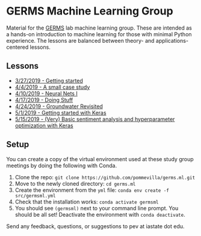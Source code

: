 # GERMS Machine Learning Group

Material for the [GERMS](http://germslab.org/) lab machine learning group. These are intended as a hands-on introduction to machine learning for those with minimal Python experience. The lessons are balanced between theory- and applications-centered lessons.

## Lessons

* [3/27/2019 - Getting started](https://nbviewer.jupyter.org/github/pommevilla/germs.ml/blob/master/notebooks/3272019.ipynb)
* [4/4/2019 - A small case study](https://nbviewer.jupyter.org/github/pommevilla/germs.ml/blob/master/notebooks/04032019.ipynb)
* [4/10/2019 - Neural Nets I](https://github.com/pommevilla/germs.ml/blob/master/slides/slides_04102019.pdf)
* [4/17/2019 - Doing Stuff](https://nbviewer.jupyter.org/github/pommevilla/germs.ml/blob/master/notebooks/04172019.ipynb)
* [4/24/2019 - Groundwater Revisited](https://nbviewer.jupyter.org/github/pommevilla/germs.ml/blob/master/notebooks/04242019.ipynb)
* [5/1/2019 - Getting started with Keras](https://nbviewer.jupyter.org/github/pommevilla/germs.ml/blob/master/notebooks/05012019.ipynb)
* [5/15/2019 - (Very) Basic sentiment analysis and hyperparameter optimization with Keras](https://nbviewer.jupyter.org/github/pommevilla/germs.ml/blob/master/notebooks/05152019.ipynb)

## Setup

You can create a copy of the virtual environment used at these study group meetings by doing the following with Conda.

1. Clone the repo: `git clone https://github.com/pommevilla/germs.ml.git`
2. Move to the newly cloned directory: `cd germs.ml`
3. Create the environment from the `yml` file: `conda env create -f src/germsml.yml`
4. Check that the installation works: `conda activate germsml`
5. You should see `(germsml)` next to your command line prompt. You should be all set! Deactivate the environment with `conda deactivate`.

Send any feedback, questions, or suggestions to pev at iastate dot edu.

